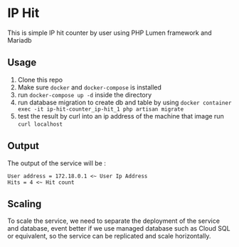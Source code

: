 # IP Hit

This is simple IP hit counter by user using PHP Lumen framework and Mariadb

## Usage
1. Clone this repo
2. Make sure `docker` and `docker-compose` is installed
3. run `docker-compose up -d` inside the directory
4. run database migration to create db and table by using `docker container exec -it ip-hit-counter_ip-hit_1 php artisan migrate`
5. test the result by curl into an ip address of the machine that image run `curl localhost`

## Output
The output of the service will be :
```
User address = 172.18.0.1 <~ User Ip Address
Hits = 4 <~ Hit count
```

## Scaling
To scale the service, we need to separate the deployment of the service and database, event better if we use managed database such as Cloud SQL or equivalent, so the service can be replicated and scale horizontally.
